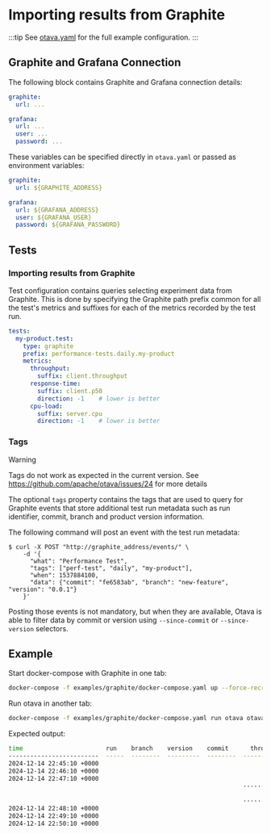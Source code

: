 # Importing results from Graphite

:::tip
See [otava.yaml](https://github.com/apache/otava/tree/master/examples/graphite/otava.yaml) for the full example configuration.
:::

## Graphite and Grafana Connection

The following block contains Graphite and Grafana connection details:

```yaml
graphite:
  url: ...

grafana:
  url: ...
  user: ...
  password: ...
```

These variables can be specified directly in `otava.yaml` or passed as environment variables:

```yaml
graphite:
  url: ${GRAPHITE_ADDRESS}

grafana:
  url: ${GRAFANA_ADDRESS}
  user: ${GRAFANA_USER}
  password: ${GRAFANA_PASSWORD}
```


## Tests

### Importing results from Graphite

Test configuration contains queries selecting experiment data from Graphite. This is done by specifying the Graphite
path prefix common for all the test's metrics and suffixes for each of the metrics recorded by the test run.

```yaml
tests:
  my-product.test:
    type: graphite
    prefix: performance-tests.daily.my-product
    metrics:
      throughput:
        suffix: client.throughput
      response-time:
        suffix: client.p50
        direction: -1    # lower is better
      cpu-load:
        suffix: server.cpu
        direction: -1    # lower is better
```

### Tags

> [!WARNING]
> Tags do not work as expected in the current version. See https://github.com/apache/otava/issues/24 for more details

The optional `tags` property contains the tags that are used to query for Graphite events that store
additional test run metadata such as run identifier, commit, branch and product version information.

The following command will post an event with the test run metadata:
```shell
$ curl -X POST "http://graphite_address/events/" \
    -d '{
      "what": "Performance Test",
      "tags": ["perf-test", "daily", "my-product"],
      "when": 1537884100,
      "data": {"commit": "fe6583ab", "branch": "new-feature", "version": "0.0.1"}
    }'
```

Posting those events is not mandatory, but when they are available, Otava is able to
filter data by commit or version using `--since-commit` or `--since-version` selectors.

## Example

Start docker-compose with Graphite in one tab:

```bash
docker-compose -f examples/graphite/docker-compose.yaml up --force-recreate --always-recreate-deps --renew-anon-volumes --build
````

Run otava in another tab:

```bash
docker-compose -f examples/graphite/docker-compose.yaml run otava otava analyze my-product.test --since=-10m
```

Expected output:

```bash
time                       run    branch    version    commit      throughput    response_time    cpu_usage
-------------------------  -----  --------  ---------  --------  ------------  ---------------  -----------
2024-12-14 22:45:10 +0000                                               61160               87          0.2
2024-12-14 22:46:10 +0000                                               60160               85          0.3
2024-12-14 22:47:10 +0000                                               60960               89          0.1
                                                                 ············                   ···········
                                                                        -5.6%                       +300.0%
                                                                 ············                   ···········
2024-12-14 22:48:10 +0000                                               57123               88          0.8
2024-12-14 22:49:10 +0000                                               57980               87          0.9
2024-12-14 22:50:10 +0000                                               56950               85          0.7
```
